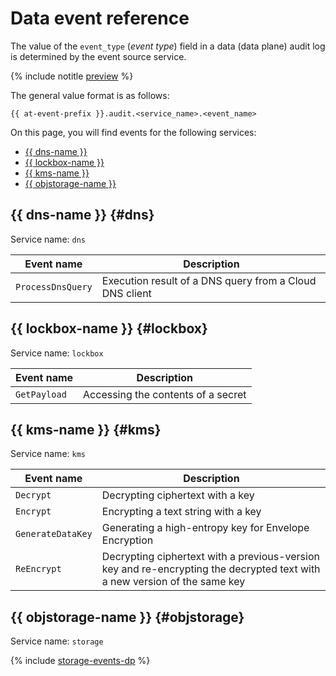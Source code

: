 # Data event reference

The value of the `event_type` (_event type_) field in a data (data plane) audit log is determined by the event source service.

{% include notitle [preview](../../_includes/note-preview-by-request.md) %}

The general value format is as follows:

```text
{{ at-event-prefix }}.audit.<service_name>.<event_name>
```

On this page, you will find events for the following services:

* [{{ dns-name }}](#dns)
* [{{ lockbox-name }}](#lockbox)
* [{{ kms-name }}](#kms)
* [{{ objstorage-name }}](#objstorage)

## {{ dns-name }} {#dns}

Service name: `dns`

| Event name | Description |
--- | ---
| `ProcessDnsQuery` | Execution result of a DNS query from a Cloud DNS client |

## {{ lockbox-name }} {#lockbox}

Service name: `lockbox`

| Event name | Description |
--- | ---
| `GetPayload` | Accessing the contents of a secret |

## {{ kms-name }} {#kms}

Service name: `kms`

| Event name | Description |
--- | ---
| `Decrypt` | Decrypting ciphertext with a key |
| `Encrypt` | Encrypting a text string with a key |
| `GenerateDataKey` | Generating a high-entropy key for Envelope Encryption |
| `ReEncrypt` | Decrypting ciphertext with a previous-version key and re-encrypting the decrypted text with a new version of the same key |

## {{ objstorage-name }} {#objstorage}

Service name: `storage`

{% include [storage-events-dp](../../_includes/audit-trails/events/storage-events-dp.md) %}
